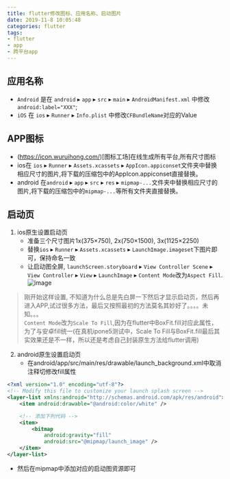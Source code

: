 ```yaml
---
title: flutter修改图标、应用名称、启动图片
date: 2019-11-8 10:05:48
categories: flutter
tags: 
- flutter
- app
- 跨平台app
---
```


## 应用名称
* `Android` 是在 `android` ▸ `app` ▸ `src` ▸ `main` ▸ `AndroidManifest.xml` 中修改`android:label="XXX"`;
* `iOS` 在 `ios` ▸ `Runner` ▸ `Info.plist` 中修改`CFBundleName`对应的Value

## APP图标
* (https://icon.wuruihong.com/)[图标工场]在线生成所有平台,所有尺寸图标
* ios在 `ios` ▸ `Runner` ▸ `Assets.xcassets` ▸ `AppIcon.appiconset`文件夹中替换相应尺寸的图片,将下载的压缩包中的AppIcon.appiconset直接替换。
* android 在`android` ▸ `app` ▸ `src` ▸ `res` ▸ `mipmap-...`文件夹中替换相应尺寸的图片,将下载的压缩包中的`mipmap-...`等所有文件夹直接替换。

## 启动页
1. ios原生设置启动页
   * 准备三个尺寸图片1x(375×750), 2x(750×1500), 3x(1125×2250)
   * 替换`ios` ▸ `Runner` ▸ `Assets.xcassets` ▸ `LaunchImage.imageset`下图片即可，保持命名一致
   * 让启动图全屏, `launchScreen.storyboard` ▸ `View Controller Scene` ▸ `View Controller` ▸ `View` ▸ `LaunchImage` ▸ `Content Mode`改为`Aspect Fill`.
![image](/images/flutter/launchImage.jpg)

> 刚开始这样设置, 不知道为什么总是先白屏一下然后才显示启动页，然后再进入APP,试过很多方法，最后又按照最初的方法莫名其妙好了。。。。未知。。。  
> `Content Mode`改为`Scale To Fill`,因为在flutter中BoxFit.fill对应此属性，为了与安卓fill统一(在真机ipone5测试中，Scale To Fill与BoxFit.fill最后其实效果还是不一样，所以还是考虑自己封装原生方法给flutter调用)

2. android原生设置启动页
    * 在android/app/src/main/res/drawable/launch_background.xml中取消注释切修改fill属性
```xml
<?xml version="1.0" encoding="utf-8"?>
<!-- Modify this file to customize your launch splash screen -->
<layer-list xmlns:android="http://schemas.android.com/apk/res/android">
    <item android:drawable="@android:color/white" />

    <!-- 添加下列代码 -->
    <item>
        <bitmap
            android:gravity="fill"
            android:src="@mipmap/launch_image" />
    </item>
</layer-list>
```
 * 然后在mipmap中添加对应的启动图资源即可